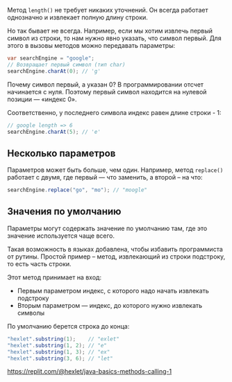 
Метод `length()` не требует никаких уточнений. Он всегда работает однозначно и извлекает полную длину строки.

Но так бывает не всегда. Например, если мы хотим извлечь первый символ из строки, то нам нужно явно указать, что символ первый. Для этого в вызовы методов можно передавать параметры:

```java
var searchEngine = "google";
// Возвращает первый символ (тип char)
searchEngine.charAt(0); // 'g'
```

Почему символ первый, а указан 0? В программировании отсчет начинается с нуля. Поэтому первый символ находится на нулевой позиции — «индекс 0».

Соответственно, у последнего символа индекс равен длине строки - 1:

```java
// google length => 6
searchEngine.charAt(5); // 'e'
```

## Несколько параметров

Параметров может быть больше, чем один. Например, метод `replace()` работает с двумя, где первый — что заменить, а второй – на что:

```java
searchEngine.replace("go", "mo"); // "moogle"
```

## Значения по умолчанию

Параметры могут содержать значение по умолчанию там, где это значение используется чаще всего.

Такая возможность в языках добавлена, чтобы избавить программиста от рутины. Простой пример – метод, извлекающий из строки подстроку, то есть часть строки.

Этот метод принимает на вход:

* Первым параметром индекс, с которого надо начать извлекать подстроку
* Вторым параметром — индекс, до которого нужно извлекать символы

По умолчанию берется строка до конца:

```java
"hexlet".substring(1);    // "exlet"
"hexlet".substring(1, 2); // "e"
"hexlet".substring(1, 3); // "ex"
"hexlet".substring(3, 6); // "let"
```

https://replit.com/@hexlet/java-basics-methods-calling-1
